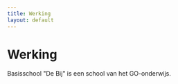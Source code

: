 ```yaml
---
title: Werking
layout: default
---
```


# Werking 
 
Basisschool "De Bij" is een school van het GO-onderwijs.
